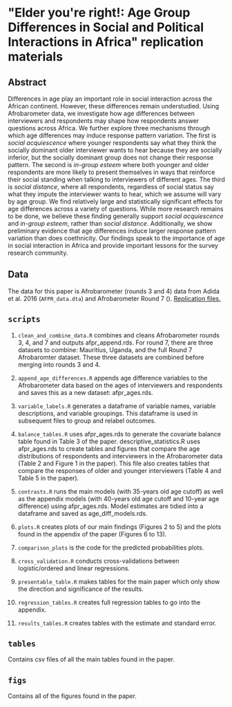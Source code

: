 # "Elder you're right!: Age Group Differences in Social and Political Interactions in Africa" replication materials

## Abstract

Differences in age play an important role in social interaction across the African continent. However, these differences remain understudied. Using Afrobarometer data, we investigate how age differences between interviewers and respondents may shape how respondents answer questions across Africa. We further explore three mechanisms through which age differences may induce response pattern variation. The first is *social acquiescence* where younger respondents say what they think the socially dominant older interviewer wants to hear because they are socially inferior, but the socially dominant group does not change their response pattern. The second is *in-group esteem* where both younger and older respondents are more likely to present themselves in ways that reinforce their social standing when talking to interviewers of different ages. The third is *social distance*, where all respondents, regardless of social status say what they impute the interviewer wants to hear, which we assume will vary by age group.  We find relatively large and statistically significant effects for age differences across a variety of questions. While more research remains to be done, we believe these finding generally support *social acquiescence* and *in-group esteem*, rather than *social distance*. Additionally, we show preliminary evidence that age differences induce larger response pattern variation than does coethnicity. Our findings speak to the importance of age in social interaction in Africa and provide important lessons for the survey research community.

## Data

The data for this paper is Afrobarometer (rounds 3 and 4) data from Adida et al. 2016 (`AFPR_data.dta`) and Afrobarometer Round 7 (). [Replication files.](https://journals.sagepub.com/doi/suppl/10.1177/0010414016633487)

## `scripts`

1) `clean_and_combine_data.R` combines and cleans Afrobarometer rounds 3, 4, and 7 and outputs afpr_append.rds. For round 7, there are three datasets to combine: Mauritius, Uganda, and the full Round 7 Afrobaromter dataset. These three datasets are combined before merging into rounds 3 and 4.

2) `append_age_differences.R` appends age difference variables to the Afrobarometer data based on the ages of interviewers and respondents and saves this as a new dataset: afpr_ages.rds.

3) `variable_labels.R` generates a dataframe of variable names, variable descriptions, and variable groupings. This dataframe is used in subsequent files to group and relabel outcomes.
   
5) `balance_tables.R` uses afpr_ages.rds to generate the covariate balance table found in Table 3 of the paper.
descriptive_statistics.R uses afpr_ages.rds to create tables and figures that compare the age distributions of respondents and interviewers in the Afrobarometer data (Table 2 and Figure 1 in the paper). This file also creates tables that compare the responses of older and younger interviewers (Table 4 and Table 5 in the paper).

6) `contrasts.R` runs the main models (with 35-years old age cutoff) as well as the appendix models (with 40-years old age cutoff and 10-year age difference) using afpr_ages.rds. Model estimates are tidied into a dataframe and saved as age_diff_models.rds.

7) `plots.R` creates plots of our main findings (Figures 2 to 5) and the plots found in the appendix of the paper (Figures 6 to 13).

8) `comparison_plots` is the code for the predicted probabilities plots. 

9) `cross_validation.R` conducts cross-validations between logistic/ordered and linear regressions. 

10) `presentable_table.R` makes tables for the main paper which only show the direction and significance of the results. 

11) `regression_tables.R` creates full regression tables to go into the appendix.

12) `results_tables.R` creates tables with the estimate and standard error. 

## `tables`

Contains csv files of all the main tables found in the paper.

## `figs`

Contains all of the figures found in the paper. 





